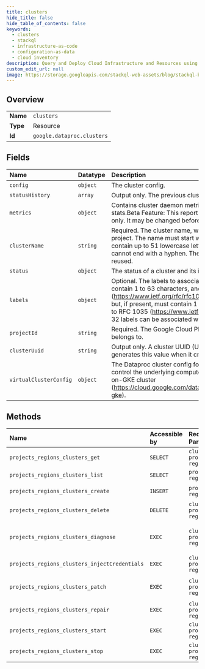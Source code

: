 ```yaml
---
title: clusters
hide_title: false
hide_table_of_contents: false
keywords:
  - clusters
  - stackql
  - infrastructure-as-code
  - configuration-as-data
  - cloud inventory
description: Query and Deploy Cloud Infrastructure and Resources using SQL
custom_edit_url: null
image: https://storage.googleapis.com/stackql-web-assets/blog/stackql-blog-post-featured-image.png
---
```

  
    

## Overview
<table><tbody>
<tr><td><b>Name</b></td><td><code>clusters</code></td></tr>
<tr><td><b>Type</b></td><td>Resource</td></tr>
<tr><td><b>Id</b></td><td><code>google.dataproc.clusters</code></td></tr>
</tbody></table>

## Fields
| Name | Datatype | Description |
|:-----|:---------|:------------|
| `config` | `object` | The cluster config. |
| `statusHistory` | `array` | Output only. The previous cluster status. |
| `metrics` | `object` | Contains cluster daemon metrics, such as HDFS and YARN stats.Beta Feature: This report is available for testing purposes only. It may be changed before final release. |
| `clusterName` | `string` | Required. The cluster name, which must be unique within a project. The name must start with a lowercase letter, and can contain up to 51 lowercase letters, numbers, and hyphens. It cannot end with a hyphen. The name of a deleted cluster can be reused. |
| `status` | `object` | The status of a cluster and its instances. |
| `labels` | `object` | Optional. The labels to associate with this cluster. Label keys must contain 1 to 63 characters, and must conform to RFC 1035 (https://www.ietf.org/rfc/rfc1035.txt). Label values may be empty, but, if present, must contain 1 to 63 characters, and must conform to RFC 1035 (https://www.ietf.org/rfc/rfc1035.txt). No more than 32 labels can be associated with a cluster. |
| `projectId` | `string` | Required. The Google Cloud Platform project ID that the cluster belongs to. |
| `clusterUuid` | `string` | Output only. A cluster UUID (Unique Universal Identifier). Dataproc generates this value when it creates the cluster. |
| `virtualClusterConfig` | `object` | The Dataproc cluster config for a cluster that does not directly control the underlying compute resources, such as a Dataproc-on-GKE cluster (https://cloud.google.com/dataproc/docs/guides/dpgke/dataproc-gke). |
## Methods
| Name | Accessible by | Required Params | Description |
|:-----|:--------------|:----------------|:------------|
| `projects_regions_clusters_get` | `SELECT` | `clusterName, projectId, region` | Gets the resource representation for a cluster in a project. |
| `projects_regions_clusters_list` | `SELECT` | `projectId, region` | Lists all regions/{region}/clusters in a project alphabetically. |
| `projects_regions_clusters_create` | `INSERT` | `projectId, region` | Creates a cluster in a project. The returned Operation.metadata will be ClusterOperationMetadata (https://cloud.google.com/dataproc/docs/reference/rpc/google.cloud.dataproc.v1#clusteroperationmetadata). |
| `projects_regions_clusters_delete` | `DELETE` | `clusterName, projectId, region` | Deletes a cluster in a project. The returned Operation.metadata will be ClusterOperationMetadata (https://cloud.google.com/dataproc/docs/reference/rpc/google.cloud.dataproc.v1#clusteroperationmetadata). |
| `projects_regions_clusters_diagnose` | `EXEC` | `clusterName, projectId, region` | Gets cluster diagnostic information. The returned Operation.metadata will be ClusterOperationMetadata (https://cloud.google.com/dataproc/docs/reference/rpc/google.cloud.dataproc.v1#clusteroperationmetadata). After the operation completes, Operation.response contains DiagnoseClusterResults (https://cloud.google.com/dataproc/docs/reference/rpc/google.cloud.dataproc.v1#diagnoseclusterresults). |
| `projects_regions_clusters_injectCredentials` | `EXEC` | `cluster, project, region` | Inject encrypted credentials into all of the VMs in a cluster.The target cluster must be a personal auth cluster assigned to the user who is issuing the RPC. |
| `projects_regions_clusters_patch` | `EXEC` | `clusterName, projectId, region` | Updates a cluster in a project. The returned Operation.metadata will be ClusterOperationMetadata (https://cloud.google.com/dataproc/docs/reference/rpc/google.cloud.dataproc.v1#clusteroperationmetadata). The cluster must be in a RUNNING state or an error is returned. |
| `projects_regions_clusters_repair` | `EXEC` | `clusterName, projectId, region` | Repairs a cluster. |
| `projects_regions_clusters_start` | `EXEC` | `clusterName, projectId, region` | Starts a cluster in a project. |
| `projects_regions_clusters_stop` | `EXEC` | `clusterName, projectId, region` | Stops a cluster in a project. |
